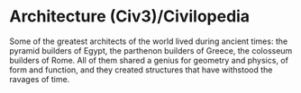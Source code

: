 # Architecture (Civ3)/Civilopedia

Some of the greatest architects of the world lived during ancient times: the
pyramid builders of Egypt, the parthenon builders of Greece, the colosseum builders
of Rome. All of them shared a genius for geometry and physics, of form and function,
and they created structures that have withstood the ravages of time.